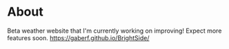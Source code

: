 # About

Beta weather website that I'm currently working on improving! Expect more features soon.
https://gaberf.github.io/BrightSide/
